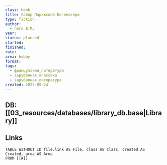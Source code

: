 ```yaml
---
class: book
title: Собор Парижской Богоматери
type: fiction
author:
  - Гюго В.М.
year:
status: planned
started:
finished:
rate:
area: hobby
format:
tags:
  - французская_литература
  - зарубежная_классика
  - зарубежная_литература
created: 2025-09-24
---
```

## DB: [[03_resources/databases/library_db.base|Library]]

## Links

```dataview
TABLE WITHOUT ID file.link AS File, class AS Class, created AS Created, area AS Area
FROM [[#]]
````
